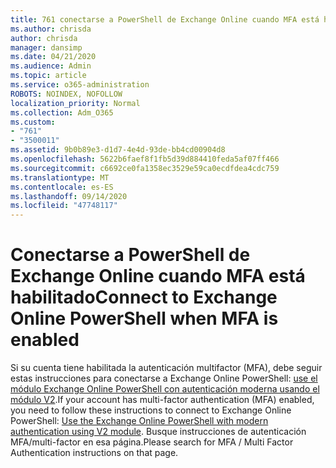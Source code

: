 ```yaml
---
title: 761 conectarse a PowerShell de Exchange Online cuando MFA está habilitado
ms.author: chrisda
author: chrisda
manager: dansimp
ms.date: 04/21/2020
ms.audience: Admin
ms.topic: article
ms.service: o365-administration
ROBOTS: NOINDEX, NOFOLLOW
localization_priority: Normal
ms.collection: Adm_O365
ms.custom:
- "761"
- "3500011"
ms.assetid: 9b0b89e3-d1d7-4e4d-93de-bb4cd00904d8
ms.openlocfilehash: 5622b6faef8f1fb5d39d884410feda5af07ff466
ms.sourcegitcommit: c6692ce0fa1358ec3529e59ca0ecdfdea4cdc759
ms.translationtype: MT
ms.contentlocale: es-ES
ms.lasthandoff: 09/14/2020
ms.locfileid: "47748117"
---
```

# <a name="connect-to-exchange-online-powershell-when-mfa-is-enabled"></a><span data-ttu-id="6f224-102">Conectarse a PowerShell de Exchange Online cuando MFA está habilitado</span><span class="sxs-lookup"><span data-stu-id="6f224-102">Connect to Exchange Online PowerShell when MFA is enabled</span></span>

<span data-ttu-id="6f224-103">Si su cuenta tiene habilitada la autenticación multifactor (MFA), debe seguir estas instrucciones para conectarse a Exchange Online PowerShell: [use el módulo Exchange Online PowerShell con autenticación moderna usando el módulo V2](https://aka.ms/exops-docs).</span><span class="sxs-lookup"><span data-stu-id="6f224-103">If your account has multi-factor authentication (MFA) enabled, you need to follow these instructions to connect to Exchange Online PowerShell: [Use the Exchange Online PowerShell with modern authentication using V2 module](https://aka.ms/exops-docs).</span></span> <span data-ttu-id="6f224-104">Busque instrucciones de autenticación MFA/multi-factor en esa página.</span><span class="sxs-lookup"><span data-stu-id="6f224-104">Please search for MFA / Multi Factor Authentication instructions on that page.</span></span>
